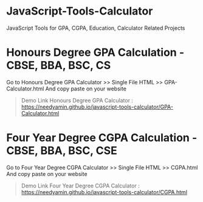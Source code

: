# JavaScript-Tools-Calculator
JavaScript Tools for GPA, CGPA, Education, Calculator Related Projects


# Honours Degree GPA Calculation - CBSE, BBA, BSC, CS
Go to Honours Degree GPA Calculator >> Single File HTML >> GPA-Calculator.html And copy paste on your website
> Demo Link Honours Degree GPA Calculator : https://needyamin.github.io/javascript-tools-calculator/GPA-Calculator.html



# Four Year Degree CGPA Calculation - CBSE, BBA, BSC, CSE 
Go to Four Year Degree CGPA Calculator >> Single File HTML >> CGPA.html And copy paste on your website
> Demo Link Four Year Degree CGPA Calculator : https://needyamin.github.io/javascript-tools-calculator/CGPA.html
